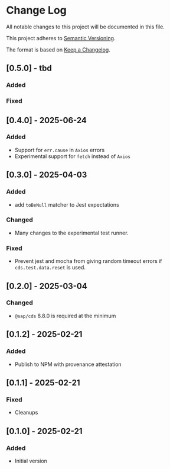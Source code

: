 # Change Log

All notable changes to this project will be documented in this file.

This project adheres to [Semantic Versioning](https://semver.org/).

The format is based on [Keep a Changelog](https://keepachangelog.com/).

## [0.5.0] - tbd

### Added

### Fixed

## [0.4.0] - 2025-06-24

### Added

- Support for `err.cause` in `Axios` errors
- Experimental support for `fetch` instead of `Axios`

## [0.3.0] - 2025-04-03

### Added

- add `toBeNull` matcher to Jest expectations

### Changed

- Many changes to the experimental test runner.

### Fixed

- Prevent jest and mocha from giving random timeout errors if `cds.test.data.reset` is used.

## [0.2.0] - 2025-03-04

### Changed

- `@sap/cds` 8.8.0 is required at the minimum

## [0.1.2] - 2025-02-21

### Added

- Publish to NPM with provenance attestation

## [0.1.1] - 2025-02-21

### Fixed

- Cleanups

## [0.1.0] - 2025-02-21

### Added

- Initial version
